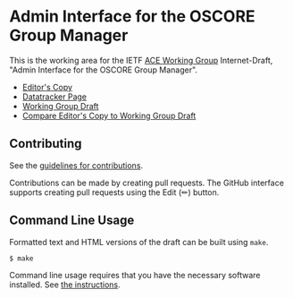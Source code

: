 # Admin Interface for the OSCORE Group Manager

This is the working area for the IETF [ACE Working Group](https://datatracker.ietf.org/wg/ace/documents/) Internet-Draft, "Admin Interface for the OSCORE Group Manager".

* [Editor's Copy](https://ace-wg.github.io/ace-oscore-gm-admin/#go.draft-ietf-ace-oscore-gm-admin.html)
* [Datatracker Page](https://datatracker.ietf.org/doc/draft-ietf-ace-oscore-gm-admin)
* [Working Group Draft](https://datatracker.ietf.org/doc/html/draft-ietf-ace-oscore-gm-admin)
* [Compare Editor's Copy to Working Group Draft](https://ace-wg.github.io/ace-oscore-gm-admin/#go.draft-ietf-ace-oscore-gm-admin.diff)


## Contributing

See the
[guidelines for contributions](https://github.com/ace-wg/ace-oscore-gm-admin/blob/master/CONTRIBUTING.md).

Contributions can be made by creating pull requests.
The GitHub interface supports creating pull requests using the Edit (✏) button.


## Command Line Usage

Formatted text and HTML versions of the draft can be built using `make`.

```sh
$ make
```

Command line usage requires that you have the necessary software installed.  See
[the instructions](https://github.com/martinthomson/i-d-template/blob/main/doc/SETUP.md).

